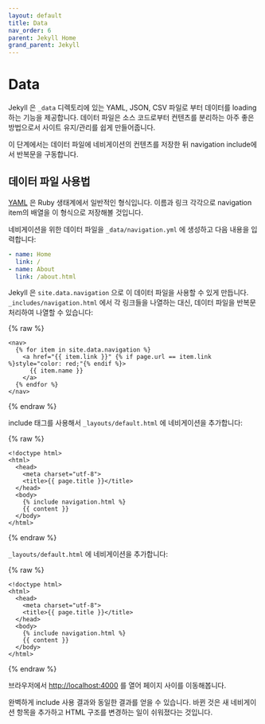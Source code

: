 ```yaml
---
layout: default
title: Data
nav_order: 6
parent: Jekyll Home
grand_parent: Jekyll
---
```

# Data

<!--
Jekyll supports loading data from YAML, JSON, and CSV files located in a `_data`
directory. Data files are a great way to separate content from source code to
make the site easier to maintain.
-->
Jekyll 은 `_data` 디렉토리에 있는 YAML, JSON, CSV 파일로 부터 데이터를 loading하는 기능을
제공합니다. 데이터 파일은 소스 코드로부터 컨텐츠를 분리하는 아주 좋은 방법으로서
사이트 유지/관리를 쉽게 만들어줍니다.

<!--
In this step you'll store the contents of the navigation in a data file
and then iterate over it in the navigation include.
-->
이 단계에서는 데이터 파일에 네비게이션의 컨텐츠를 저장한 뒤 navigation include에서 반복문을 구동합니다.

<!--
## Data file usage
-->
## 데이터 파일 사용법

<!--
[YAML](http://yaml.org/) is a format that's common in the Ruby ecosystem. You'll
use it to store an array of navigation items each with a name and link.
-->
[YAML](http://yaml.org/) 은 Ruby 생태계에서 일반적인 형식입니다.
이름과 링크 각각으로 navigation item의 배열을 이 형식으로 저장해볼 것입니다.

<!--
Create a data file for the navigation at `_data/navigation.yml` with the
following:
-->
네비게이션을 위한 데이터 파일을 `_data/navigation.yml` 에 생성하고 다음 내용을
입력합니다:

```yaml
- name: Home
  link: /
- name: About
  link: /about.html
```

<!--
Jekyll makes this data file available to you at `site.data.navigation`. Instead
of outputting each link in `_includes/navigation.html`, now you can iterate over
the data file instead:
-->
Jekyll 은 `site.data.navigation` 으로 이 데이터 파일을 사용할 수 있게 만듭니다.
`_includes/navigation.html` 에서 각 링크들을 나열하는 대신, 데이터 파일을 반복문 처리하여 나열할 수 있습니다:

{% raw %}
```liquid
<nav>
  {% for item in site.data.navigation %}
    <a href="{{ item.link }}" {% if page.url == item.link %}style="color: red;"{% endif %}>
      {{ item.name }}
    </a>
  {% endfor %}
</nav>
```
{% endraw %}

include 태그를 사용해서 `_layouts/default.html` 에 네비게이션을 추가합니다:

{% raw %}
```liquid
<!doctype html>
<html>
  <head>
    <meta charset="utf-8">
    <title>{{ page.title }}</title>
  </head>
  <body>
    {% include navigation.html %}
    {{ content }}
  </body>
</html>
```
{% endraw %}


`_layouts/default.html` 에 네비게이션을 추가합니다:

{% raw %}
```liquid
<!doctype html>
<html>
  <head>
    <meta charset="utf-8">
    <title>{{ page.title }}</title>
  </head>
  <body>
    {% include navigation.html %}
    {{ content }}
  </body>
</html>
```
{% endraw %}

브라우저에서 <a href="http://localhost:4000" target="_blank" data-proofer-ignore>http://localhost:4000</a>
를 열어 페이지 사이를 이동해봅니다.






<!--
The output will be exactly the same. The difference is you’ve made it easier to
add new navigation items and change the HTML structure.
-->
완벽하게 include 사용 결과와 동일한 결과를 얻을 수 있습니다. 바뀐 것은 새 네비게이션 항목을 추가하고
HTML 구조를 변경하는 일이 쉬워졌다는 것입니다.

<!--
What good is a site without CSS, JS and images? Let’s look at how to handle
assets in Jekyll.
-->
<!-- 사이트에 CSS 나 JS, 그림도 없이 뭐가 좋겠어요? 이런 에셋들을 Jekyll 에서
다루는 방법을 알아봅시다. -->
